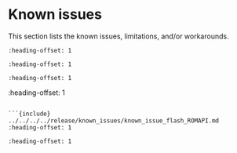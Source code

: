 # Known issues

This section lists the known issues, limitations, and/or workarounds.

```{include} ../../../../release/known_issues/known_issue_new_project_wizard_compile_failure.md
:heading-offset: 1
```

```{include} ../../../../release/known_issues/known_issue_only_freertos_is_tested_for_rtos_support.md
:heading-offset: 1
```

```{include} ../../../../release/known_issues/known_issue_bluetooth_le.md
:heading-offset: 1
```

<!-- ```{include} ../../../../release/known_issues/known_issue_npw_issue.md -->
:heading-offset: 1
```

```{include} ../../../../release/known_issues/known_issue_flash_ROMAPI.md
:heading-offset: 1
```

```{include} ../../../../release/known_issues/known_issue_other_limitations.md
:heading-offset: 1
```